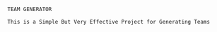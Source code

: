 ```js
TEAM GENERATOR
```
```css
This is a Simple But Very Effective Project for Generating Teams
```
